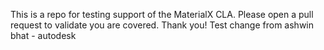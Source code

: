 This is a repo for testing support of the MaterialX CLA. Please open a pull request to validate you are covered. Thank you!
 Test change from ashwin bhat - autodesk
